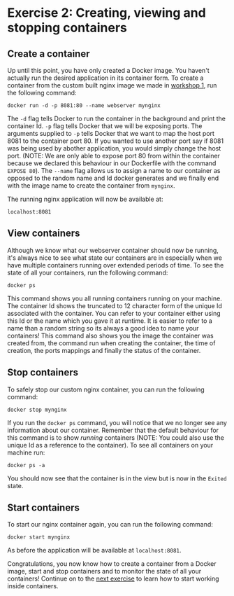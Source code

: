 # Exercise 2: Creating, viewing and stopping containers

## Create a container

Up until this point, you have only created a Docker image. You haven't actually run the desired application in its container form. To create a container from the custom built nginx image we made in [workshop 1](../1_Create_view_pull_images), run the following command:

`docker run -d -p 8081:80 --name webserver mynginx`

The `-d` flag tells Docker to run the container in the background and print the container Id. `-p` flag tells Docker that we will be exposing ports. The arguments supplied to `-p` tells Docker that we want to map the host port 8081 to the container port 80. If you wanted to use another port say if 8081 was being used by abother application, you would simply change the host port. (NOTE: We are only able to expose port 80 from within the container because we declared this behaviour in our Dockerfile with the command `EXPOSE 80`). The `--name` flag allows us to assign a name to our container as opposed to the random name and Id docker generates and we finally end with the image name to create the container from `mynginx`.

The running nginx application will now be available at:

`localhost:8081`

## View containers

Although we know what our webserver container should now be running, it's always nice to see what state our containers are in especially when we have multiple containers running over extended periods of time. To see the state of all your containers, run the following command:

`docker ps`

This command shows you all running containers running on your machine. The container Id shows the truncated to 12 character form of the unique Id associated with the container. You can refer to your container either using this Id or the name which you gave it at runtime. It is easier to refer to a name than a random string so its always a good idea to name your containers! This command also shows you the image the container was created from, the command run when creating the container, the time of creation, the ports mappings and finally the status of the container.

## Stop containers

To safely stop our custom nginx container, you can run the following command:

`docker stop mynginx`

If you run the `docker ps` command, you will notice that we no longer see any information about our container. Remember that the default behaviour for this command is to show *running* containers (NOTE: You could also use the unique Id as a reference to the container). To see all containers on your machine run:

`docker ps -a`

You should now see that the container is in the view but is now in the `Exited` state.

## Start containers

To start our nginx container again, you can run the following command:

`docker start mynginx`

As before the application will be available at `localhost:8081`.

Congratulations, you now know how to create a container from a Docker image, start and stop containers and to monitor the state of all your containers! Continue on to the [next exercise](../3_Working_inside_containers) to learn how to start working inside containers.
